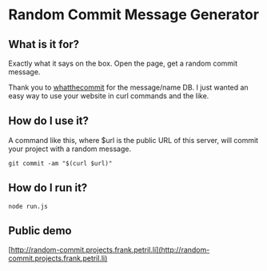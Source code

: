 Random Commit Message Generator
===============================

What is it for?
---------------

Exactly what it says on the box. Open the page, get a random commit message.

Thank you to [whatthecommit](whatthecommit.com) for the message/name DB. I just wanted an easy way to use your website in curl commands and the like.

How do I use it?
----------------

A command like this, where $url is the public URL of this server, will commit your project with a random message.

    git commit -am "$(curl $url)"

How do I run it?
----------------

    node run.js

Public demo
-----------

[http://random-commit.projects.frank.petril.li](http://random-commit.projects.frank.petril.li)
